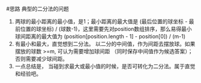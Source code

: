 #思路
典型的二分法的问题

1. 两球的最小距离的最小值，是1；最小距离的最大值是 (最后位置的球坐标 - 最前位置的球坐标) / (球数-1)，这里需要先对position数组排序，那么易得最小球间距离的最大值为 (position[position.length - 1] - position[0]) / (m-1)
2. 有最小和最大，直觉想到二分法。 以二分的中间值，作为间距去摆放球。如果摆放的球数 >=m, 可认为需要增加球间距 （同时保存中间值作为候选答案）； 否则需要减少球间距。
3. 一点总结是， 当碰到求最大或最小值的时候，是否可转化为二分法。属于直觉和经验吧。
